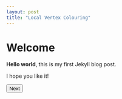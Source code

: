 ```yaml
---
layout: post
title: "Local Vertex Colouring"
---
```


# Welcome

**Hello world**, this is my first Jekyll blog post.

I hope you like it!

<script src="{{ site.baseurl }}/assets/js/jquery-3.7.0.min.js"></script>
<script src="{{ site.baseurl }}/assets/js/cytoscape.min.js"></script>
<script src="{{ site.baseurl }}/assets/js/jsnetworkx.js"></script>
<link rel="stylesheet" href="{{ site.baseurl }}/assets/css/post_lvc.css">

<div markdown="0" class="container">
  <div class="graph-container">
    <div class="main-view view">
      <div class="graph"></div>
      <div class="graph"></div>
    </div>
  </div>
  <button id="nextBtn" class="button">Next</button>
</div>

<script src="{{ site.baseurl }}/assets/js/post_lvc.js"></script>

